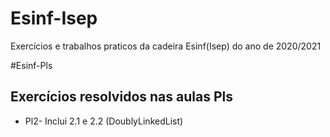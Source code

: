 # Esinf-Isep
Exercícios e trabalhos praticos da cadeira Esinf(Isep) do ano de 2020/2021

#Esinf-Pls
## Exercícios resolvidos nas aulas Pls ##
* Pl2- Inclui 2.1 e 2.2 (DoublyLinkedList)
